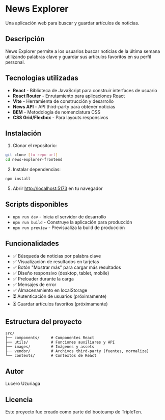 # News Explorer

Una aplicación web para buscar y guardar artículos de noticias.

## Descripción

News Explorer permite a los usuarios buscar noticias de la última semana utilizando palabras clave y guardar sus artículos favoritos en su perfil personal.

## Tecnologías utilizadas

- **React** - Biblioteca de JavaScript para construir interfaces de usuario
- **React Router** - Enrutamiento para aplicaciones React
- **Vite** - Herramienta de construcción y desarrollo
- **News API** - API third-party para obtener noticias
- **BEM** - Metodología de nomenclatura CSS
- **CSS Grid/Flexbox** - Para layouts responsivos

## Instalación

1. Clonar el repositorio:
```bash
git clone [tu-repo-url]
cd news-explorer-frontend
```

2. Instalar dependencias:
```bash
npm install
```


5. Abrir [http://localhost:5173](http://localhost:5173) en tu navegador

## Scripts disponibles

- `npm run dev` - Inicia el servidor de desarrollo
- `npm run build` - Construye la aplicación para producción
- `npm run preview` - Previsualiza la build de producción

## Funcionalidades

- ✅ Búsqueda de noticias por palabra clave
- ✅ Visualización de resultados en tarjetas
- ✅ Botón "Mostrar más" para cargar más resultados
- ✅ Diseño responsivo (desktop, tablet, mobile)
- ✅ Preloader durante la carga
- ✅ Mensajes de error
- ✅ Almacenamiento en localStorage
- ⏳ Autenticación de usuarios (próximamente)
- ⏳ Guardar artículos favoritos (próximamente)

## Estructura del proyecto

```
src/
├── components/     # Componentes React
├── utils/          # Funciones auxiliares y API
├── images/         # Imágenes y assets
├── vendor/         # Archivos third-party (fuentes, normalize)
└── contexts/       # Contextos de React
```


## Autor

Lucero Uzuriaga

## Licencia

Este proyecto fue creado como parte del bootcamp de TripleTen.
